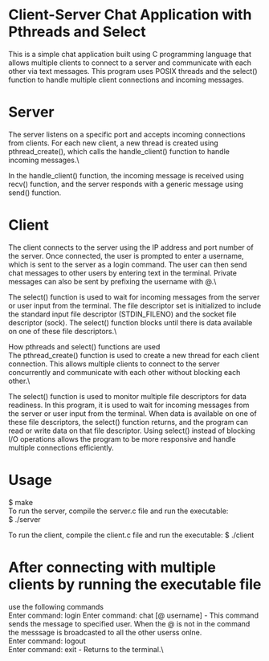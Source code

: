# Client-Server Chat Application with Pthreads and Select

This is a simple chat application built using C programming language that allows multiple clients to connect to a server and communicate with each other via text messages. This program uses POSIX threads and the select() function to handle multiple client connections and incoming messages.

# Server
The server listens on a specific port and accepts incoming connections from clients. For each new client, a new thread is created using pthread_create(), which calls the handle_client() function to handle incoming messages.\

In the handle_client() function, the incoming message is received using recv() function, and the server responds with a generic message using send() function.

# Client
The client connects to the server using the IP address and port number of the server. Once connected, the user is prompted to enter a username, which is sent to the server as a login command. The user can then send chat messages to other users by entering text in the terminal. Private messages can also be sent by prefixing the username with @.\

The select() function is used to wait for incoming messages from the server or user input from the terminal. The file descriptor set is initialized to include the standard input file descriptor (STDIN_FILENO) and the socket file descriptor (sock). The select() function blocks until there is data available on one of these file descriptors.\

How pthreads and select() functions are used\
The pthread_create() function is used to create a new thread for each client connection. This allows multiple clients to connect to the server concurrently and communicate with each other without blocking each other.\

The select() function is used to monitor multiple file descriptors for data readiness. In this program, it is used to wait for incoming messages from the server or user input from the terminal. When data is available on one of these file descriptors, the select() function returns, and the program can read or write data on that file descriptor. Using select() instead of blocking I/O operations allows the program to be more responsive and handle multiple connections efficiently.

# Usage
$ make\
To run the server, compile the server.c file and run the executable:\
$ ./server

To run the client, compile the client.c file and run the executable:
$ ./client

# After connecting with multiple clients by running the executable file
use the following commands\
Enter command: login <username>
Enter command: chat [@ username] <message>   -  This command sends the message to specified user. When the @ is not in the command the messsage is
                                                broadcasted to all the other userss onlne.\
Enter command: logout\
Enter command: exit                          -  Returns to the terminal.\
